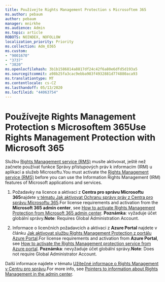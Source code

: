 ```yaml
---
title: Používejte Rights Management Protection s Microsoftem 365
ms.author: pebaum
author: pebaum
manager: mnirkhe
ms.audience: Admin
ms.topic: article
ROBOTS: NOINDEX, NOFOLLOW
localization_priority: Priority
ms.collection: Adm_O365
ms.custom:
- "9001670"
- "3737"
- "3820"
ms.openlocfilehash: 3b1b1586814a8817df24c42f6a80e6dfd5d193a5
ms.sourcegitcommit: a98b25fa3cac9ebba983f4932881d774880aca93
ms.translationtype: MT
ms.contentlocale: cs-CZ
ms.lasthandoff: 05/13/2020
ms.locfileid: "44063754"
---
```

# <a name="use-rights-management-protection-with-microsoft-365"></a><span data-ttu-id="89a8d-102">Používejte Rights Management Protection s Microsoftem 365</span><span class="sxs-lookup"><span data-stu-id="89a8d-102">Use Rights Management Protection with Microsoft 365</span></span>

<span data-ttu-id="89a8d-103">Službu [Rights Management service (RMS)](https://docs.microsoft.com/azure/information-protection/what-is-azure-rms) musíte aktivovat, ještě než začnete používat funkce Správy přístupových práv k informacím (IRM) u aplikací a služeb Microsoftu.</span><span class="sxs-lookup"><span data-stu-id="89a8d-103">You must activate the [Rights Management service (RMS)](https://docs.microsoft.com/azure/information-protection/what-is-azure-rms) before you can use the Information Rights Management (IRM) features of Microsoft applications and services.</span></span>

1. <span data-ttu-id="89a8d-104">Požadavky na licence a aktivaci z **Centra pro správu Microsoftu 365**najdete [v tématu Jak aktivovat Ochranu správy práv z Centra pro správu Microsoftu 365](https://docs.microsoft.com/azure/information-protection/activate-office365).</span><span class="sxs-lookup"><span data-stu-id="89a8d-104">For license requirements and activation from the **Microsoft 365 admin center**, see [How to activate Rights Management Protection from Microsoft 365 admin center](https://docs.microsoft.com/azure/information-protection/activate-office365).</span></span> <span data-ttu-id="89a8d-105">**Poznámka**: vyžaduje účet globální správy.</span><span class="sxs-lookup"><span data-stu-id="89a8d-105">**Note**: Requires Global Administration Account.</span></span>

2. <span data-ttu-id="89a8d-106">Informace o licenčních požadavcích a aktivaci z **Azure Portal** najdete v článku [Jak aktivovat službu Rights Management Protection z portálu Azure Portal](https://docs.microsoft.com/azure/information-protection/activate-azure).</span><span class="sxs-lookup"><span data-stu-id="89a8d-106">For license requirements and activation from **Azure Portal**, see [How to activate the Rights Management protection service from Azure portal](https://docs.microsoft.com/azure/information-protection/activate-azure).</span></span> <span data-ttu-id="89a8d-107">**Poznámka**: nevyžaduje účet globální správy.</span><span class="sxs-lookup"><span data-stu-id="89a8d-107">**Note**: Does not require Global Administrator Account.</span></span>

<span data-ttu-id="89a8d-108">Další informace najdete v tématu [Užitečné informace o Rights Management v Centru pro správu](https://docs.microsoft.com/office365/enterprise/activate-rms-in-office-365).</span><span class="sxs-lookup"><span data-stu-id="89a8d-108">For more info, see [Pointers to information about Rights Management in the admin center](https://docs.microsoft.com/office365/enterprise/activate-rms-in-office-365).</span></span>
